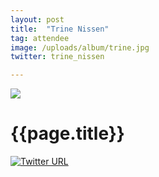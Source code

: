 ```yaml
---
layout: post
title:  "Trine Nissen"
tag: attendee
image: /uploads/album/trine.jpg
twitter: trine_nissen

---
```


![]({{page.image}})
# {{page.title}}

[![Twitter URL](https://img.shields.io/twitter/url/https/twitter.com/{{page.twitter}}.svg?style=social&label=Follow%20%40{{page.twitter}})](https://twitter.com/{{page.twitter}})
